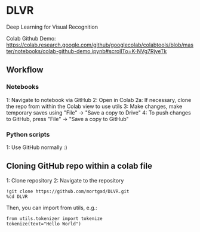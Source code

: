 # DLVR
Deep Learning for Visual Recognition

Colab Github Demo:
https://colab.research.google.com/github/googlecolab/colabtools/blob/master/notebooks/colab-github-demo.ipynb#scrollTo=K-NVg7RjyeTk

## Workflow

### Notebooks

1: Navigate to notebook via GitHub
2: Open in Colab
  2a: If necessary, clone the repo from within the Colab view to use utils
3: Make changes, make temporary saves using "File" -> "Save a copy to Drive"
4: To push changes to GitHub, press "File" -> "Save a copy to GitHub"

### Python scripts

1: Use GitHub normally :)

## Cloning GitHub repo within a colab file

1: Clone repository
2: Navigate to the repository

```
!git clone https://github.com/mortgad/DLVR.git
%cd DLVR
```

Then, you can import from utils, e.g.:

```
from utils.tokenizer import tokenize
tokenize(text="Hello World")
```
